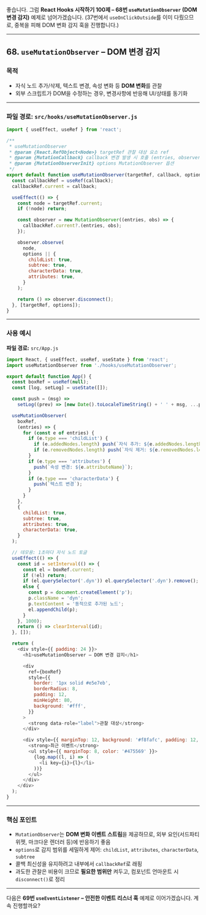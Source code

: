 좋습니다.
그럼 **React Hooks 시작하기 100제 – 68번 `useMutationObserver` (DOM 변경 감지)** 예제로 넘어가겠습니다.
(37번에서 `useOnClickOutside`를 이미 다뤘으므로, 중복을 피해 DOM 변화 감지 훅을 진행합니다.)

---

## 68. `useMutationObserver` – DOM 변경 감지

### 목적

* 자식 노드 추가/삭제, 텍스트 변경, 속성 변화 등 **DOM 변화**를 관찰
* 외부 스크립트가 DOM을 수정하는 경우, 변경사항에 반응해 UI/상태를 동기화

---

### 파일 경로: `src/hooks/useMutationObserver.js`

```javascript
import { useEffect, useRef } from 'react';

/**
 * useMutationObserver
 * @param {React.RefObject<Node>} targetRef 관찰 대상 요소 ref
 * @param {MutationCallback} callback 변경 발생 시 호출 (entries, observer)
 * @param {MutationObserverInit} options MutationObserver 옵션
 */
export default function useMutationObserver(targetRef, callback, options) {
  const callbackRef = useRef(callback);
  callbackRef.current = callback;

  useEffect(() => {
    const node = targetRef.current;
    if (!node) return;

    const observer = new MutationObserver((entries, obs) => {
      callbackRef.current?.(entries, obs);
    });

    observer.observe(
      node,
      options || {
        childList: true,
        subtree: true,
        characterData: true,
        attributes: true,
      }
    );

    return () => observer.disconnect();
  }, [targetRef, options]);
}
```

---

### 사용 예시

**파일 경로:** `src/App.js`

```javascript
import React, { useEffect, useRef, useState } from 'react';
import useMutationObserver from './hooks/useMutationObserver';

export default function App() {
  const boxRef = useRef(null);
  const [log, setLog] = useState([]);

  const push = (msg) =>
    setLog((prev) => [new Date().toLocaleTimeString() + ' ' + msg, ...prev].slice(0, 6));

  useMutationObserver(
    boxRef,
    (entries) => {
      for (const e of entries) {
        if (e.type === 'childList') {
          if (e.addedNodes.length) push(`자식 추가: ${e.addedNodes.length}개`);
          if (e.removedNodes.length) push(`자식 제거: ${e.removedNodes.length}개`);
        }
        if (e.type === 'attributes') {
          push(`속성 변경: ${e.attributeName}`);
        }
        if (e.type === 'characterData') {
          push(`텍스트 변경`);
        }
      }
    },
    {
      childList: true,
      subtree: true,
      attributes: true,
      characterData: true,
    }
  );

  // 데모용: 1초마다 자식 노드 토글
  useEffect(() => {
    const id = setInterval(() => {
      const el = boxRef.current;
      if (!el) return;
      if (el.querySelector('.dyn')) el.querySelector('.dyn').remove();
      else {
        const p = document.createElement('p');
        p.className = 'dyn';
        p.textContent = '동적으로 추가된 노드';
        el.appendChild(p);
      }
    }, 1000);
    return () => clearInterval(id);
  }, []);

  return (
    <div style={{ padding: 24 }}>
      <h1>useMutationObserver – DOM 변경 감지</h1>

      <div
        ref={boxRef}
        style={{
          border: '1px solid #e5e7eb',
          borderRadius: 8,
          padding: 12,
          minHeight: 80,
          background: '#fff',
        }}
      >
        <strong data-role="label">관찰 대상</strong>
      </div>

      <div style={{ marginTop: 12, background: '#f8fafc', padding: 12, borderRadius: 8 }}>
        <strong>최근 이벤트</strong>
        <ul style={{ marginTop: 8, color: '#475569' }}>
          {log.map((l, i) => (
            <li key={i}>{l}</li>
          ))}
        </ul>
      </div>
    </div>
  );
}
```

---

### 핵심 포인트

* `MutationObserver`는 **DOM 변화 이벤트 스트림**을 제공하므로, 외부 요인(서드파티 위젯, 마크다운 렌더러 등)에 반응하기 좋음
* `options`로 감지 범위를 세밀하게 제어: `childList`, `attributes`, `characterData`, `subtree`
* 콜백 최신성을 유지하려고 내부에서 `callbackRef`로 래핑
* 과도한 관찰은 비용이 크므로 **필요한 범위만** 켜두고, 컴포넌트 언마운트 시 `disconnect()`로 정리

---

다음은 **69번 `useEventListener` – 안전한 이벤트 리스너 훅** 예제로 이어가겠습니다. 계속 진행할까요?
